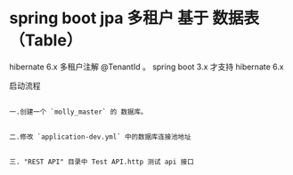 # spring boot jpa 多租户 基于 数据表（Table）

hibernate 6.x 多租户注解 @TenantId 。 spring boot 3.x 才支持 hibernate 6.x

启动流程

````

一.创建一个 `molly_master` 的 数据库。


二.修改 `application-dev.yml` 中的数据库连接池地址


三. "REST API" 目录中 Test API.http 测试 api 接口

````